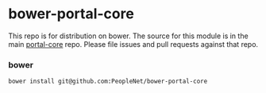 # bower-portal-core
This repo is for distribution on bower. The source for this module is in the main [portal-core](https://github.com/PeopleNet/portal-core) repo. Please file issues and pull requests against that repo.

### bower

```shell
bower install git@github.com:PeopleNet/bower-portal-core
```
